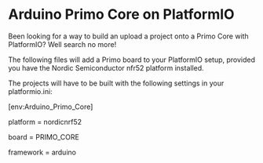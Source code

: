 # Arduino Primo Core on PlatformIO
Been looking for a way to build an upload a project onto a Primo Core with
PlatformIO? Well search no more!

The following files will add a Primo board to your PlatformIO setup, provided
you have the Nordic Semiconductor nfr52 platform installed.

The projects will have to be built with the following settings in your platformio.ini:

[env:Arduino_Primo_Core]

platform = nordicnrf52

board = PRIMO_CORE

framework = arduino
